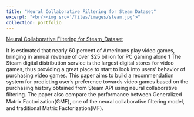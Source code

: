 ```yaml
---
title: "Neural Collaborative Filtering for Steam Dataset"
excerpt: "<br/><img src='/files/images/steam.jpg'>"
collection: portfolio
---
```


[Neural Collaborative Filtering for Steam_Dataset](/files/Neural_Collaborative_Filtering_for_Steam_Dataset.pdf)



It is estimated that nearly 60 percent of Americans play video games, bringing in annual revenue of over $25 billion for PC gaming alone 1 The Steam digital distribution service is the largest digital stores for video games, thus providing a great place to start to look into users’ behavior of purchasing video games. This paper aims to build a recommendation system for predicting user’s preference towards video games based on the purchasing history obtained from Steam API using neural collaborative ﬁltering. The paper also compare the performance between Generalized Matrix Factorization(GMF), one of the neural collaborative ﬁltering model, and traditional Matrix Factorization(MF).
